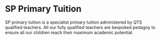 # SP Primary Tuition

SP primary tuition is a specialist primary tuition administered by QTS
qualified teachers. All our fully qualified teachers are bespoked
pedagoy to ensure all our children reach their maximum academic
potential.
